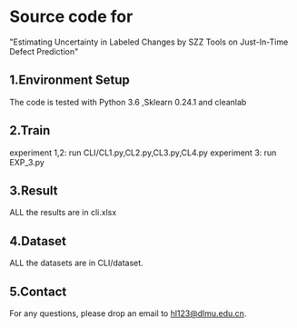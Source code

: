 # Source code for 
"Estimating Uncertainty in Labeled Changes by
SZZ Tools on Just-In-Time Defect Prediction"

## 1.Environment Setup
The code is tested with Python 3.6 ,Sklearn 0.24.1 and cleanlab

## 2.Train
experiment 1,2: run CLI/CL1.py,CL2.py,CL3.py,CL4.py
experiment 3: run EXP_3.py

## 3.Result
ALL the results are in cli.xlsx

## 4.Dataset
ALL the datasets are in CLI/dataset.

## 5.Contact
For any questions, please drop an email to hl123@dlmu.edu.cn.
